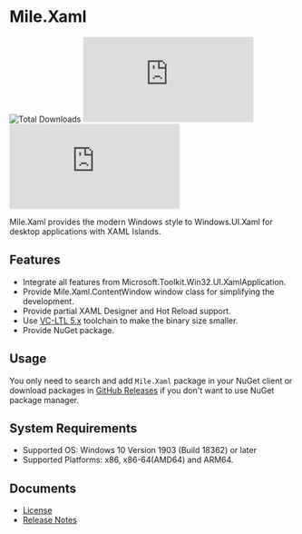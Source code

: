 ﻿# Mile.Xaml

![Total Downloads](https://img.shields.io/github/downloads/ProjectMile/Mile.Xaml/total)
[![GitHub Releases](https://img.shields.io/github/v/release/ProjectMile/Mile.Xaml?include_prereleases)](https://github.com/ProjectMile/Mile.Xaml/releases)
[![NuGet Package](https://img.shields.io/nuget/vpre/Mile.Xaml)](https://www.nuget.org/packages/Mile.Xaml)

Mile.Xaml provides the modern Windows style to Windows.UI.Xaml for desktop 
applications with XAML Islands.

## Features

- Integrate all features from Microsoft.Toolkit.Win32.UI.XamlApplication.
- Provide Mile.Xaml.ContentWindow window class for simplifying the development.
- Provide partial XAML Designer and Hot Reload support.
- Use [VC-LTL 5.x](https://github.com/Chuyu-Team/VC-LTL5) toolchain to make the
  binary size smaller.
- Provide NuGet package.

## Usage

You only need to search and add `Mile.Xaml` package in your NuGet client or 
download packages in 
[GitHub Releases](https://github.com/ProjectMile/Mile.Xaml/releases) if you
don't want to use NuGet package manager.

## System Requirements

- Supported OS: Windows 10 Version 1903 (Build 18362) or later
- Supported Platforms: x86, x86-64(AMD64) and ARM64.

## Documents

- [License](https://github.com/ProjectMile/Mile.Xaml/blob/main/License.md)
- [Release Notes](https://github.com/ProjectMile/Mile.Xaml/blob/main/ReleaseNotes.md)

